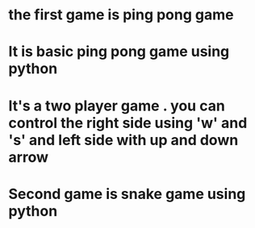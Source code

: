 # the first game is ping pong game
# It is basic ping pong game using python
# It's a two player game . you can control the right side using 'w' and 's' and left side with up and down arrow
# Second game is snake game using python
